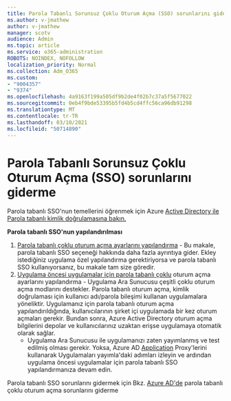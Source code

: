 ```yaml
---
title: Parola Tabanlı Sorunsuz Çoklu Oturum Açma (SSO) sorunlarını giderme
ms.author: v-jmathew
author: v-jmathew
manager: scotv
audience: Admin
ms.topic: article
ms.service: o365-administration
ROBOTS: NOINDEX, NOFOLLOW
localization_priority: Normal
ms.collection: Adm_O365
ms.custom:
- "9004357"
- "9374"
ms.openlocfilehash: 4a9163f199a505df9b2de4f02b7c37a5f5677022
ms.sourcegitcommit: 0eb4f9bde53395b5fd4b5cd4ffc56ca96db91298
ms.translationtype: MT
ms.contentlocale: tr-TR
ms.lasthandoff: 03/10/2021
ms.locfileid: "50714890"
---
```

# <a name="troubleshoot-password-based-seamless-single-sign-on-sso-issues"></a>Parola Tabanlı Sorunsuz Çoklu Oturum Açma (SSO) sorunlarını giderme

Parola tabanlı SSO'nun temellerini öğrenmek için Azure [Active Directory ile Parola tabanlı kimlik doğrulamasına bakın.](https://docs.microsoft.com/azure/active-directory/fundamentals/auth-password-based-sso)

**Parola tabanlı SSO'nun yapılandırılması**

1. [Parola tabanlı çoklu oturum açma ayarlarını yapılandırma](https://docs.microsoft.com/azure/active-directory/manage-apps/configure-password-single-sign-on-non-gallery-applications) - Bu makale, parola tabanlı SSO seçeneği hakkında daha fazla ayrıntıya gider. Ekley istediğiniz uygulama özel yapılandırma gerektiriyorsa ve parola tabanlı SSO kullanıyorsanız, bu makale tam size göredir.
2. [Uygulama öncesi uygulamalar için parola tabanlı çoklu](https://docs.microsoft.com/azure/active-directory/manage-apps/application-proxy-configure-single-sign-on-password-vaulting) oturum açma ayarlarını yapılandırma - Uygulama Ara Sunucusu çeşitli çoklu oturum açma modlarını destekler. Parola tabanlı oturum açma, kimlik doğrulaması için kullanıcı adı/parola bileşimi kullanan uygulamalara yöneliktir. Uygulamanız için parola tabanlı oturum açma yapılandırıldığında, kullanıcılarının şirket içi uygulamada bir kez oturum açmaları gerekir. Bundan sonra, Azure Active Directory oturum açma bilgilerini depolar ve kullanıcılarınız uzaktan erişse uygulamaya otomatik olarak sağlar.
    - Uygulama Ara Sunucusu ile uygulamanızı zaten yayımlanmış ve test edilmiş olması gerekir. Yoksa, Azure AD [Application](https://docs.microsoft.com/azure/active-directory/manage-apps/application-proxy-add-on-premises-application) Proxy'lerini kullanarak Uygulamaları yayımla'daki adımları izleyin ve ardından uygulama öncesi uygulamalar için parola tabanlı SSO yapılandırmanıza devam edin.

Parola tabanlı SSO sorunlarını gidermek için Bkz. [Azure AD'de](https://docs.microsoft.com/azure/active-directory/manage-apps/troubleshoot-password-based-sso) parola tabanlı çoklu oturum açma sorunlarını giderme
